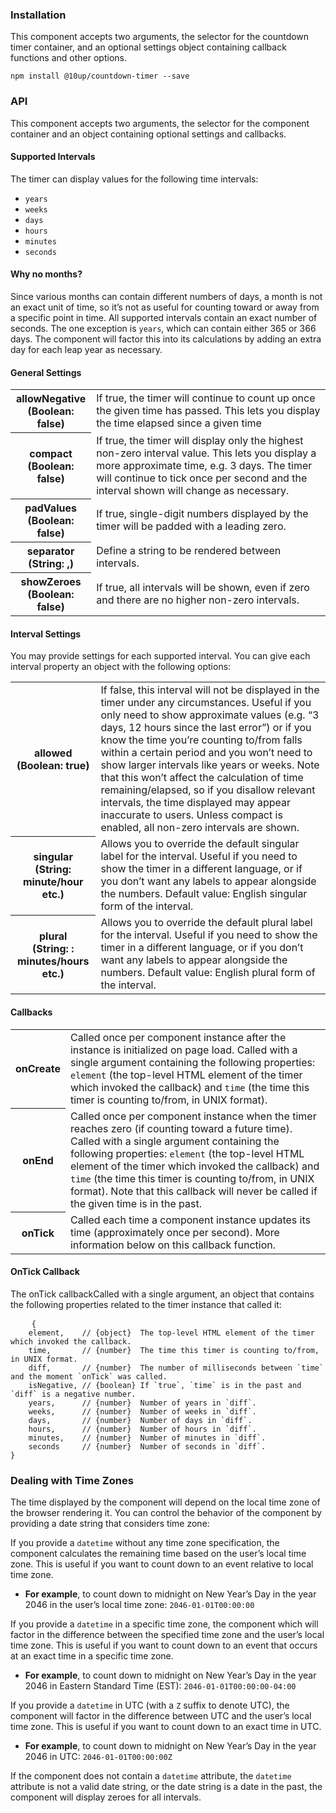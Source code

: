 <h3>Installation</h3>

<p>This component accepts two arguments, the selector for the countdown timer container, and an optional settings object containing callback functions and other options.</p>

<div class="u-spacing__bottom--medium">
<code>npm install @10up/countdown-timer --save</code>
</div>

<h3 id="api">API</h3>

<p>This component accepts two arguments, the selector for the component container and an object containing optional settings and callbacks.</p>

<h4 id="supported-intervals">Supported Intervals</h4>
<p>The timer can display values for the following time intervals:</p>

<ul class="u-spacing__bottom--large">
	<li><code>years</code></li>
	<li><code>weeks</code></li>
	<li><code>days</code></li>
	<li><code>hours</code></li>
	<li><code>minutes</code></li>
	<li><code>seconds</code></li>
</ul>

<h4 id="why-no-months-">Why no months?</h4>
<p class="u-spacing__bottom--large">Since various months can contain different numbers of days, a month is not an exact unit of time, so it’s not as useful for counting toward or away from a specific point in time. All supported intervals contain an exact number of seconds. The one exception is <code>years</code>, which can contain either 365 or 366 days. The component will factor this into its calculations by adding an extra day for each leap year as necessary.</p>

<h4 id="settings">General Settings</h4>

<table class="table--code u-spacing__bottom--large">
<tr>
	<th scope="row">allowNegative<br>(Boolean: false)</th>
	<td scope="col">If true, the timer will continue to count up once the given time has passed. This lets you display the time elapsed since a given time</td>
</tr>
<tr>
	<th scope="row">compact<br>(Boolean: false)</th>
	<td scope="col">If true, the timer will display only the highest non-zero interval value. This lets you display a more approximate time, e.g. 3 days. The timer will continue to tick once per second and the interval shown will change as necessary.</td>
</tr>
<tr>
	<th scope="row">padValues<br>(Boolean: false)</th>
	<td scope="col">If true, single-digit numbers displayed by the timer will be padded with a leading zero.</td>
</tr>
<tr>
	<th scope="row">separator<br>(String: ,)</th>
	<td scope="col">Define a string to be rendered between intervals.</td>
</tr>
<tr>
	<th scope="row">showZeroes<br>(Boolean: false)</th>
	<td scope="col">If true, all intervals will be shown, even if zero and there are no higher non-zero intervals.</td>
</tr>
</table>

<h4 id="interval-settings">Interval Settings</h4>

<p>You may provide settings for each supported interval. You can give each interval property an object with the following options:</p>

<table class="table--code u-spacing__bottom--large">
<tr>
	<th scope="row">allowed<br>(Boolean: true)</th>
	<td scope="col">If false, this interval will not be displayed in the timer under any circumstances. Useful if you only need to show approximate values (e.g. “3 days, 12 hours since the last error”) or if you know the time you’re counting to/from falls within a certain period and you won’t need to show larger intervals like years or weeks. Note that this won’t affect the calculation of time remaining/elapsed, so if you disallow relevant intervals, the time displayed may appear inaccurate to users. Unless compact is enabled, all non-zero intervals are shown.</td>
</tr>
<tr>
	<th scope="row">singular<br>(String: minute/hour etc.)</th>
	<td scope="col">Allows you to override the default singular label for the interval. Useful if you need to show the timer in a different language, or if you don’t want any labels to appear alongside the numbers. Default value: English singular form of the interval.</td>
</tr>
<tr>
	<th scope="row">plural<br>(String: : minutes/hours etc.)</th>
	<td scope="col">Allows you to override the default plural label for the interval. Useful if you need to show the timer in a different language, or if you don’t want any labels to appear alongside the numbers. Default value: English plural form of the interval.</td>
</tr>
</table>

<h4 id="callbacks">Callbacks</h4>

<table class="table--code u-spacing__bottom--large">
<tr>
	<th scope="row">onCreate</th>
	<td>Called once per component instance after the instance is initialized on page load. Called with a single argument containing the following properties: <code>element</code> (the top-level HTML element of the timer which invoked the callback) and <code>time</code> (the time this timer is counting to/from, in UNIX format).</td>
</tr>
<tr>
	<th scope="row">onEnd</th>
	<td>Called once per component instance when the timer reaches zero (if counting toward a future time). Called with a single argument containing the following properties: <code>element</code> (the top-level HTML element of the timer which invoked the callback) and <code>time</code> (the time this timer is counting to/from, in UNIX format). Note that this callback will never be called if the given time is in the past.</td>
</tr>
<tr>
	<th scope="row">onTick</th>
	<td>Called each time a component instance updates its time (approximately once per second). More information below on this callback function.</td>
</tr>
</table>

<h4 id="ontick-callbacks">OnTick Callback</h4>
<p>The onTick callbackCalled with a single argument, an object that contains the following properties related to the timer instance that called it:</p>

<pre>
	<code class="lang-js">{
	element,    // {object}  The top-level HTML element of the timer which invoked the callback.
	time,       // {number}  The time this timer is counting to/from, in UNIX format.
	diff,       // {number}  The number of milliseconds between `time` and the moment `onTick` was called.
	isNegative, // {boolean} If `true`, `time` is in the past and `diff` is a negative number.
	years,      // {number}  Number of years in `diff`.
	weeks,      // {number}  Number of weeks in `diff`.
	days,       // {number}  Number of days in `diff`.
	hours,      // {number}  Number of hours in `diff`.
	minutes,    // {number}  Number of minutes in `diff`.
	seconds     // {number}  Number of seconds in `diff`.
}</code>
</pre>

<h3 id="dealing-with-time-zones">Dealing with Time Zones</h3>

<p>The time displayed by the component will depend on the local time zone of the browser rendering it. You can control the behavior of the component by providing a date string that considers time zone:</p>

<p>If you provide a <code>datetime</code> without any time zone specification, the component calculates the remaining time based on the user’s local time zone. This is useful if you want to count down to an event relative to local time zone.</p>

<ul class="example-inline">
	<li><strong>For example</strong>, to count down to midnight on New Year’s Day in the year 2046 in the user’s local time zone: <code>2046-01-01T00:00:00</code></li>
</ul>

<p>If you provide a <code>datetime</code> in a specific time zone, the component which will factor in the difference between the specified time zone and the user’s local time zone. This is useful if you want to count down to an event that occurs at an exact time in a specific time zone.</p>

<ul class="example-inline">
	<li><strong>For example</strong>, to count down to midnight on New Year’s Day in the year 2046 in Eastern Standard Time (EST): <code>2046-01-01T00:00:00-04:00</code></li>
</ul>

<p>If you provide a <code>datetime</code> in UTC (with a <code>Z</code> suffix to denote UTC), the component will factor in the difference between UTC and the user’s local time zone. This is useful if you want to count down to an exact time in UTC.</p>

<ul class="example-inline">
	<li><strong>For example</strong>, to count down to midnight on New Year’s Day in the year 2046 in UTC: <code>2046-01-01T00:00:00Z</code></li>
</ul>

<p>If the component does not contain a <code>datetime</code> attribute, the <code>datetime</code> attribute is not a valid date string, or the date string is a date in the past, the component will display zeroes for all intervals.</p>
